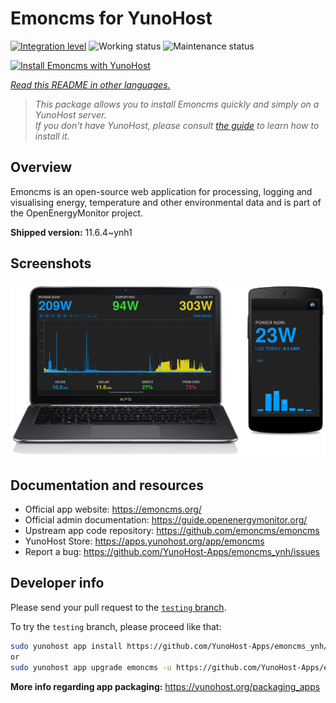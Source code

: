 <!--
N.B.: This README was automatically generated by <https://github.com/YunoHost/apps/tree/master/tools/readme_generator>
It shall NOT be edited by hand.
-->

# Emoncms for YunoHost

[![Integration level](https://dash.yunohost.org/integration/emoncms.svg)](https://ci-apps.yunohost.org/ci/apps/emoncms/) ![Working status](https://ci-apps.yunohost.org/ci/badges/emoncms.status.svg) ![Maintenance status](https://ci-apps.yunohost.org/ci/badges/emoncms.maintain.svg)

[![Install Emoncms with YunoHost](https://install-app.yunohost.org/install-with-yunohost.svg)](https://install-app.yunohost.org/?app=emoncms)

*[Read this README in other languages.](./ALL_README.md)*

> *This package allows you to install Emoncms quickly and simply on a YunoHost server.*  
> *If you don't have YunoHost, please consult [the guide](https://yunohost.org/install) to learn how to install it.*

## Overview

Emoncms is an open-source web application for processing, logging and visualising energy, temperature and other environmental data and is part of the OpenEnergyMonitor project.


**Shipped version:** 11.6.4~ynh1

## Screenshots

![Screenshot of Emoncms](./doc/screenshots/emoncms_graphic.png)

## Documentation and resources

- Official app website: <https://emoncms.org/>
- Official admin documentation: <https://guide.openenergymonitor.org/>
- Upstream app code repository: <https://github.com/emoncms/emoncms>
- YunoHost Store: <https://apps.yunohost.org/app/emoncms>
- Report a bug: <https://github.com/YunoHost-Apps/emoncms_ynh/issues>

## Developer info

Please send your pull request to the [`testing` branch](https://github.com/YunoHost-Apps/emoncms_ynh/tree/testing).

To try the `testing` branch, please proceed like that:

```bash
sudo yunohost app install https://github.com/YunoHost-Apps/emoncms_ynh/tree/testing --debug
or
sudo yunohost app upgrade emoncms -u https://github.com/YunoHost-Apps/emoncms_ynh/tree/testing --debug
```

**More info regarding app packaging:** <https://yunohost.org/packaging_apps>
